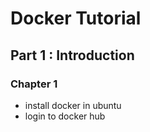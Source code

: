# Docker Tutorial

## Part 1 : Introduction

### Chapter 1 
 
* install docker in ubuntu
* login to docker hub


